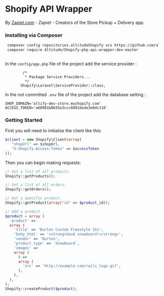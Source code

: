 # Shopify API Wrapper
By [Zapiet.com](http://www.zapiet.com) - Zapiet - Creators of the Store Pickup + Delivery app.

### Installing via Composer

```bash
 composer config repositories.altitudeShopify vcs https://github.com/altitude-it/PHP-Shopify-API-Wrapper
 composer require Altitude/Shopify-php-api-wrapper:dev-master
 
 ```
 In the ```config/app.php``` file of the project add the service provider :
``` 
        /*
         * Package Service Providers...
         */
       Shopify\Laravel\ServiceProvider::class,

```

In the not committed ```.env``` file of the project add the database setting :

```
SHOP_DOMAIN='altify-dev-store.myshopify.com'
ACCESS_TOKEN='a68981b0b55e3ccc0d916eda3e8dc116'
```

### Getting Started

First you will need to initialise the client like this:

```php
$client = new Shopify\Client(array(
   "shopUrl" => $shopUrl,
   "X-Shopify-Access-Token" => $accessToken
));
```

Then you can begin making requests:
```php
// Get a list of all products.
Shopify::getProducts();

// Get a list of all orders.
Shopify::getOrders();

// Get a specific product.
Shopify::getProduct(array("id" => $product_id));

// Add a product .
$product = array (
  'product' => 
  array (
    'title' => 'Burton Custom Freestyle 151',
    'body_html' => '<strong>Good snowboard!</strong>',
    'vendor' => 'Burton',
    'product_type' => 'Snowboard',
    'images' => 
    array (
      0 => 
      array (
        'src' => 'http://example.com/rails_logo.gif',
      ),
    ),
  ),
);
Shopify::createProduct($product);

```

